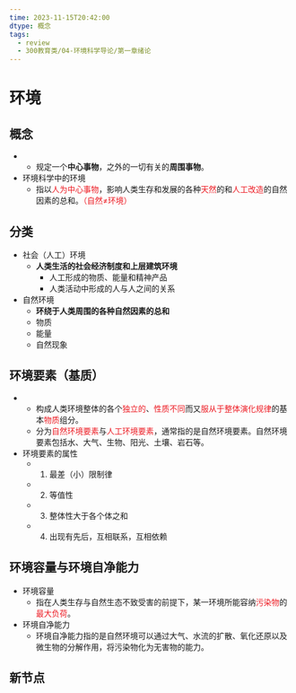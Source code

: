 ```yaml
---
time: 2023-11-15T20:42:00
dtype: 概念
tags:
  - review
  - 300教育类/04-环境科学导论/第一章绪论
---
```


# 环境

## 概念
-
    - 规定一个**中心事物**，之外的一切有关的**周围事物**。
- 环境科学中的环境
    - 指以<font color=#ed1c24>人为中心事物</font>，影响人类生存和发展的各种<font color=#ed1c24>天然</font>的和<font color=#ed1c24>人工改造</font>的自然因素的总和。<font color=#ed1c24>（自然≠环境）</font>

## 分类
- 社会（人工）环境
    - **人类生活的社会经济制度和上层建筑环境**
        - 人工形成的物质、能量和精神产品
        - 人类活动中形成的人与人之间的关系
- 自然环境
    - **环绕于人类周围的各种自然因素的总和**
    - 物质
    - 能量
    - 自然现象

## 环境要素（基质）
-
    - 构成人类环境整体的各个<font color=#ed1c24>独立的</font>、<font color=#ed1c24>性质不同</font>而又<font color=#ed1c24>服从于整体演化规律</font>的基本<font color=#ed1c24>物质</font>组分。
    - 分为<font color=#ed1c24>自然环境要素</font>与<font color=#ed1c24>人工环境要素</font>，通常指的是自然环境要素。自然环境要素包括水、大气、生物、阳光、土壤、岩石等。
- 环境要素的属性
    - 1. 最差（小）限制律
    - 2. 等值性
    - 3. 整体性大于各个体之和
    - 4. 出现有先后，互相联系，互相依赖

## 环境容量与环境自净能力
- 环境容量
    - 指在人类生存与自然生态不致受害的前提下，某一环境所能容纳<font color=#ed1c24>污染物</font>的<font color=#ed1c24>最大负荷</font>。
- 环境自净能力
    - 环境自净能力指的是自然环境可以通过大气、水流的扩散、氧化还原以及微生物的分解作用，将污染物化为无害物的能力。

## 新节点